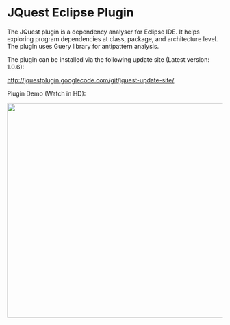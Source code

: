 # JQuest Eclipse Plugin #

The JQuest plugin is a dependency analyser for Eclipse IDE. It helps exploring program dependencies at class, package, and architecture level. The plugin uses Guery library for antipattern analysis.

The plugin can be installed via the following update site (Latest version: 1.0.6):

http://jquestplugin.googlecode.com/git/jquest-update-site/

Plugin Demo (Watch in HD):

<a href='http://www.youtube.com/watch?feature=player_embedded&v=NQws7QqMhJ0' target='_blank'><img src='http://img.youtube.com/vi/NQws7QqMhJ0/0.jpg' width='700px' height=500px /></a>